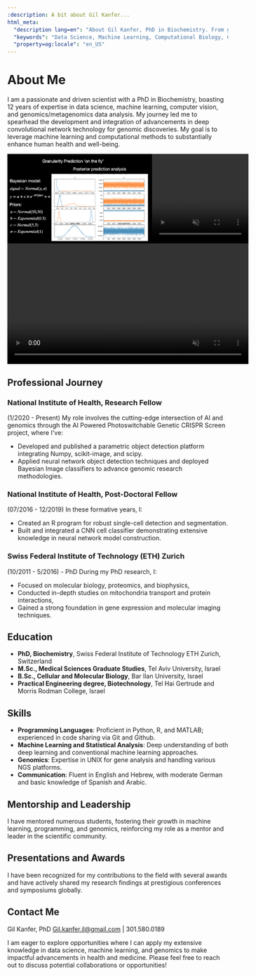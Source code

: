 ```yaml
---
:description: A bit about Gil Kanfer...
html_meta:
  "description lang=en": "About Gil Kanfer, PhD in Biochemistry. From genomics to machine learning in health research, exploring how computational methods can improve human health."
  "keywords": "Data Science, Machine Learning, Computational Biology, Genomics, Gil Kanfer"
  "property=og:locale": "en_US"
---
```

# About Me

I am a passionate and driven scientist with a PhD in Biochemistry, boasting 12 years of expertise in data science, machine learning, computer vision, and genomics/metagenomics data analysis. My journey led me to spearhead the development and integration of advancements in deep convolutional network technology for genomic discoveries. My goal is to leverage machine learning and computational methods to substantially enhance human health and well-being.

<div class="container">
  <div class="top-content">
    <img src="_static/images/Gran.png" alt="Image" class="image">
    <video autoplay loop muted class="video2">
      <source src="_static/images/TFEB_translocation_intro_RGB_18hr.mp4" type="video/mp4">
      Your browser does not support the video tag.
    </video>
  </div>
  <video autoplay loop muted class="video1">
    <source src="_static/images/JCB_202006180_V1.mp4" type="video/mp4">
    Your browser does not support the video tag.
  </video>
</div>

<style>
.container {
  width: 550px;
  height: auto; 
  display: flex;
  flex-direction: column; /* Stack elements vertically */
}

.top-content {
  display: flex; /* Make this a flex container too, to align children side by side */
  width: 100%;
}

.top-content .image {
  width: 60%;
  height: auto;
}

.top-content .video2 {
  width: 40%; /* Half the width for each */
  height: auto; /* Adjust height automatically to keep aspect ratio */
}

.video1 {
  width: 100%;
  height: auto;
}
</style>

## Professional Journey

### National Institute of Health, Research Fellow
(1/2020 - Present)
My role involves the cutting-edge intersection of AI and genomics through the AI Powered Photoswitchable Genetic CRISPR Screen project, where I've:
* Developed and published a parametric object detection platform integrating Numpy, scikit-image, and scipy.
* Applied neural network object detection techniques and deployed Bayesian Image classifiers to advance genomic research methodologies.

### National Institute of Health, Post-Doctoral Fellow
(07/2016 - 12/2019)
In these formative years, I:
* Created an R program for robust single-cell detection and segmentation. 
* Built and integrated a CNN cell classifier demonstrating extensive knowledge in neural network model construction.

### Swiss Federal Institute of Technology (ETH) Zurich
(10/2011 - 5/2016) - PhD
During my PhD research, I:
* Focused on molecular biology, proteomics, and biophysics,
* Conducted in-depth studies on mitochondria transport and protein interactions,
* Gained a strong foundation in gene expression and molecular imaging techniques.

## Education
* **PhD, Biochemistry**, Swiss Federal Institute of Technology ETH Zurich, Switzerland
* **M.Sc., Medical Sciences Graduate Studies**, Tel Aviv University, Israel
* **B.Sc., Cellular and Molecular Biology**, Bar Ilan University, Israel
* **Practical Engineering degree, Biotechnology**, Tel Hai Gertrude and Morris Rodman College, Israel

## Skills
* **Programming Languages**: Proficient in Python, R, and MATLAB; experienced in code sharing via Git and Github.
* **Machine Learning and Statistical Analysis**: Deep understanding of both deep learning and conventional machine learning approaches.
* **Genomics**: Expertise in UNIX for gene analysis and handling various NGS platforms.
* **Communication**: Fluent in English and Hebrew, with moderate German and basic knowledge of Spanish and Arabic.

## Mentorship and Leadership
I have mentored numerous students, fostering their growth in machine learning, programming, and genomics, reinforcing my role as a mentor and leader in the scientific community.

## Presentations and Awards
I have been recognized for my contributions to the field with several awards and have actively shared my research findings at prestigious conferences and symposiums globally.

## Contact Me
Gil Kanfer, PhD
Gil.kanfer.il@gmail.com | 301.580.0189

I am eager to explore opportunities where I can apply my extensive knowledge in data science, machine learning, and genomics to make impactful advancements in health and medicine. Please feel free to reach out to discuss potential collaborations or opportunities!
